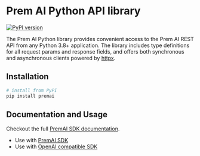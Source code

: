 # Prem AI Python API library

[![PyPI version](<https://img.shields.io/pypi/v/premai.svg?label=pypi%20(stable)>)](https://pypi.org/project/premai/)

The Prem AI Python library provides convenient access to the Prem AI REST API from any Python 3.8+
application. The library includes type definitions for all request params and response fields,
and offers both synchronous and asynchronous clients powered by [httpx](https://github.com/encode/httpx).

## Installation

```sh
# install from PyPI
pip install premai
```

## Documentation and Usage

Checkout the full [PremAI SDK documentation](https://docs.premai.io/get-started/sdks).

- Use with [PremAI SDK](https://docs.premai.io/get-started/sdks#use-with-premai-sdk)
- Use with [OpenAI compatible SDK](https://docs.premai.io/get-started/sdks#use-with-openai-compatible-sdk)
